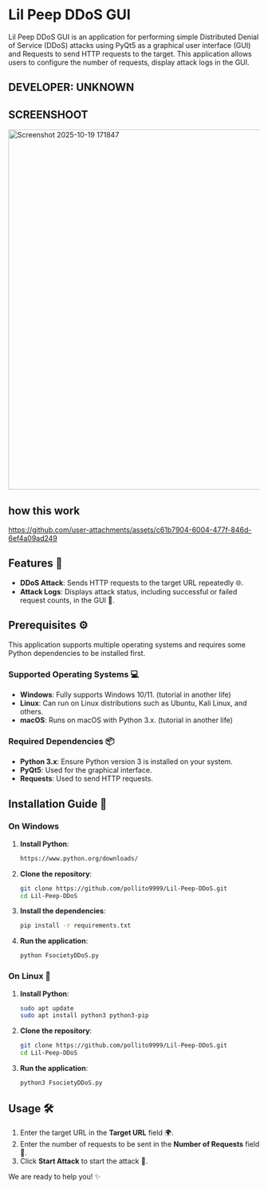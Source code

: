 # Lil Peep DDoS GUI

Lil Peep DDoS GUI is an application for performing simple Distributed Denial of Service (DDoS) attacks using PyQt5 as a graphical user interface (GUI) and Requests to send HTTP requests to the target. This application allows users to configure the number of requests, display attack logs in the GUI.

## DEVELOPER: UNKNOWN

## SCREENSHOOT
<img width="608" height="721" alt="Screenshot 2025-10-19 171847" src="https://github.com/user-attachments/assets/e7414e25-612b-4bf7-b506-d5495601d39a" />

## how this work
https://github.com/user-attachments/assets/c61b7904-6004-477f-846d-6ef4a09ad249

## Features 🚀

- **DDoS Attack**: Sends HTTP requests to the target URL repeatedly 🌐.
- **Attack Logs**: Displays attack status, including successful or failed request counts, in the GUI 📜.

## Prerequisites ⚙️

This application supports multiple operating systems and requires some Python dependencies to be installed first.

### Supported Operating Systems 💻

- **Windows**: Fully supports Windows 10/11. (tutorial in another life)
- **Linux**: Can run on Linux distributions such as Ubuntu, Kali Linux, and others.
- **macOS**: Runs on macOS with Python 3.x. (tutorial in another life)

### Required Dependencies 📦

- **Python 3.x**: Ensure Python version 3 is installed on your system.
- **PyQt5**: Used for the graphical interface.
- **Requests**: Used to send HTTP requests.

## Installation Guide 🔧

### On Windows 

1. **Install Python**:
   ```bash
   https://www.python.org/downloads/
   ```
2. **Clone the repository**:
   ```bash
   git clone https://github.com/pollito9999/Lil-Peep-DDoS.git
   cd Lil-Peep-DDoS
   ```
3. **Install the dependencies**:
   ```bash
   pip install -r requirements.txt
   ```
4. **Run the application**:
   ```bash
   python FsocietyDDoS.py
   ```
### On Linux 🐧

1. **Install Python**:
   
   ```bash
   sudo apt update
   sudo apt install python3 python3-pip
   ```

2. **Clone the repository**:
   
   ```bash
   git clone https://github.com/pollito9999/Lil-Peep-DDoS.git
   cd Lil-Peep-DDoS
   ```

3. **Run the application**:
   
   ```bash
   python3 FsocietyDDoS.py
   ```

## Usage 🛠️

1. Enter the target URL in the **Target URL** field 🌍.
2. Enter the number of requests to be sent in the **Number of Requests** field 🔢.
5. Click **Start Attack** to start the attack 🚀.

We are ready to help you! ✨
